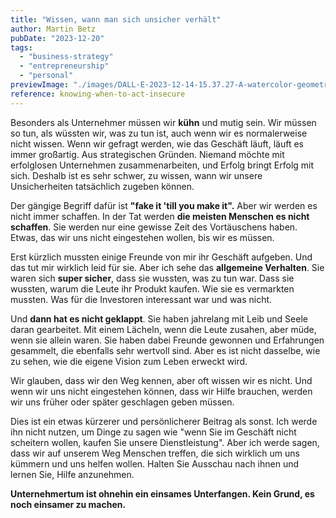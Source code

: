 ```yaml
---
title: "Wissen, wann man sich unsicher verhält"
author: Martin Betz
pubDate: "2023-12-20"
tags:
  - "business-strategy"
  - "entrepreneurship"
  - "personal"
previewImage: "./images/DALL·E-2023-12-14-15.37.27-A-watercolor-geometric-style-painting-of-an-entrepreneur-standing-boldly-gazing-towards-the-horizon.-The-entrepreneurs-exterior-expression-is-confid.png"
reference: knowing-when-to-act-insecure
---
```


Besonders als Unternehmer müssen wir **kühn** und mutig sein. Wir müssen so tun, als wüssten wir, was zu tun ist, auch wenn wir es normalerweise nicht wissen. Wenn wir gefragt werden, wie das Geschäft läuft, läuft es immer großartig. Aus strategischen Gründen. Niemand möchte mit erfolglosen Unternehmen zusammenarbeiten, und Erfolg bringt Erfolg mit sich. Deshalb ist es sehr schwer, zu wissen, wann wir unsere Unsicherheiten tatsächlich zugeben können.

Der gängige Begriff dafür ist **"fake it 'till you make it".** Aber wir werden es nicht immer schaffen. In der Tat werden **die meisten Menschen es nicht schaffen**. Sie werden nur eine gewisse Zeit des Vortäuschens haben. Etwas, das wir uns nicht eingestehen wollen, bis wir es müssen.

Erst kürzlich mussten einige Freunde von mir ihr Geschäft aufgeben. Und das tut mir wirklich leid für sie. Aber ich sehe das **allgemeine Verhalten**. Sie waren sich **super sicher**, dass sie wussten, was zu tun war. Dass sie wussten, warum die Leute ihr Produkt kaufen. Wie sie es vermarkten mussten. Was für die Investoren interessant war und was nicht.

Und **dann hat es nicht geklappt**. Sie haben jahrelang mit Leib und Seele daran gearbeitet. Mit einem Lächeln, wenn die Leute zusahen, aber müde, wenn sie allein waren. Sie haben dabei Freunde gewonnen und Erfahrungen gesammelt, die ebenfalls sehr wertvoll sind. Aber es ist nicht dasselbe, wie zu sehen, wie die eigene Vision zum Leben erweckt wird.

Wir glauben, dass wir den Weg kennen, aber oft wissen wir es nicht. Und wenn wir uns nicht eingestehen können, dass wir Hilfe brauchen, werden wir uns früher oder später geschlagen geben müssen.

Dies ist ein etwas kürzerer und persönlicherer Beitrag als sonst. Ich werde ihn nicht nutzen, um Dinge zu sagen wie "wenn Sie im Geschäft nicht scheitern wollen, kaufen Sie unsere Dienstleistung". Aber ich werde sagen, dass wir auf unserem Weg Menschen treffen, die sich wirklich um uns kümmern und uns helfen wollen. Halten Sie Ausschau nach ihnen und lernen Sie, Hilfe anzunehmen.

**Unternehmertum ist ohnehin ein einsames Unterfangen. Kein Grund, es noch einsamer zu machen.**
